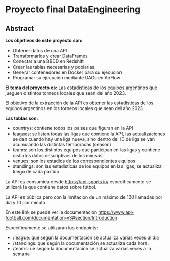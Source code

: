 # Proyecto final DataEngineering

## Abstract
**Los objetivos de este proyecto son:**
* Obtener datos de una API 
* Transformarlos y crear DataFrames
* Conectar a una BBDD en Redshift
* Crear las tablas necesarias y poblarlas.
* Generar contenedores en Docker para su ejecución
* Programar su ejecución mediante DAGs en AirFlow

**El tema del proyecto es:** 
Las estadísticas de los equipos argentinos que jueguen distintos torneos locales que sean del año 2023.

El objetivo de la extracción de la API es obtener las estadísticas de los equipos argentinos en los torneos locales que sean del año 2023.

**Las tablas son:**
* countrys: contiene todos los paises que figuran en la API
* leagues: se listan todas las ligas que contiene la API, las actualizaciones se dan cuando hay una liga nueva, sino dentro del ID de liga se van acumulando las distintas temporadas (season)
* teams: son los distintos equipos que participan en las ligas y contiene distintos datos descriptivos de los mimsos.
* venues: son los estadios de los correspondientes equipos
* standings: son las estadisticas de los equipos en las ligas, se actualiza luego de cada partido

La API es consumida desde https://api-sports.io/ especificamente se utilizará la que contiene datos sobre fútbol.

La API es pública pero con la limitación de un máximo de 100 llamadas por día y 10 por minuto

En este link se puede ver la documentación https://www.api-football.com/documentation-v3#section/Introduction

Especificamente se utilizarán los endpoints:
*   /league: que según la documentación se actualiza varias veces al día
*   /standings: que según la documentación se actualiza cada hora.
*   /teams: ue según la documentación se actualiza varias veces a la semana
